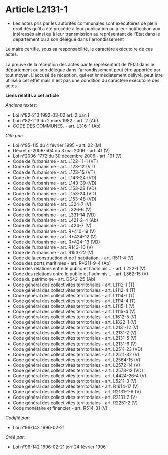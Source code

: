 # Article L2131-1

- Les actes pris par les autorités communales sont exécutoires de plein droit dès qu'il a été procédé à leur publication ou à
leur notification aux intéressés ainsi qu'à leur transmission au représentant de l'Etat dans le département ou à son délégué
dans l'arrondissement

Le maire certifie, sous sa responsabilité, le caractère exécutoire de ces actes.

La preuve de la réception des actes par le représentant de l'Etat dans le département ou son délégué dans l'arrondissement
peut être apportée par tout moyen. L'accusé de réception, qui est immédiatement délivré, peut être utilisé à cet effet mais
n'est pas une condition du caractère exécutoire des actes.

**Liens relatifs à cet article**

_Anciens textes_:

  - Loi n°82-213 1982-03-02 art. 2 par. I
  - Loi n°82-213 du 2 mars 1982 - art. 2 (Ab)
  - CODE DES COMMUNES. - art. L316-1 (Ab)

_Cité par_:

  - Loi n°95-115 du 4 février 1995 - art. 22 (M)
  - Décret n°2006-504 du 3 mai 2006 - art. 41 (V)
  - Loi n°2006-1772 du 30 décembre 2006 - art. 101 (V)
  - Code de l'urbanisme - art. L122-11-1 (VT)
  - Code de l'urbanisme - art. L123-12 (VT)
  - Code de l'urbanisme - art. L123-15 (VT)
  - Code de l'urbanisme - art. L143-24 (VD)
  - Code de l'urbanisme - art. L143-39 (VD)
  - Code de l'urbanisme - art. L153-23 (VD)
  - Code de l'urbanisme - art. L153-24 (VD)
  - Code de l'urbanisme - art. L153-48 (VD)
  - Code de l'urbanisme - art. L324-7 (V)
  - Code de l'urbanisme - art. L326-6 (V)
  - Code de l'urbanisme - art. L331-14 (VD)
  - Code de l'urbanisme - art. L421-2-4 (Ab)
  - Code de l'urbanisme - art. L424-7 (V)
  - Code de l'urbanisme - art. R*410-19 (V)
  - Code de l'urbanisme - art. R*424-12 (V)
  - Code de l'urbanisme - art. R*424-13 (VD)
  - Code de l'urbanisme - art. R143-16 (V)
  - Code de l'urbanisme - art. R153-22 (V)
  - Code de la construction et de l'habitation. - art. R511-4 (V)
  - Code des ports maritimes - art. R*211-9-4 (Ab)
  - Code des relations entre le public et l'adminis... - art. L222-1 (V)
  - Code des relations entre le public et l'adminis... - art. L562-15 (V)
  - Code du patrimoine - art. D642-25 (Ab)
  - Code général des collectivités territoriales - art. L1112-1 (T)
  - Code général des collectivités territoriales - art. L1112-4 (T)
  - Code général des collectivités territoriales - art. L1114-1 (T)
  - Code général des collectivités territoriales - art. L1114-4 (T)
  - Code général des collectivités territoriales - art. L1115-1 (V)
  - Code général des collectivités territoriales - art. L1115-4 (V)
  - Code général des collectivités territoriales - art. L1612-5 (V)
  - Code général des collectivités territoriales - art. L1822-1 (V)
  - Code général des collectivités territoriales - art. L2131-12 (V)
  - Code général des collectivités territoriales - art. L2131-2 (V)
  - Code général des collectivités territoriales - art. L2131-5 (V)
  - Code général des collectivités territoriales - art. L2131-6 (V)
  - Code général des collectivités territoriales - art. L2511-23 (VD)
  - Code général des collectivités territoriales - art. L2511-32 (V)
  - Code général des collectivités territoriales - art. L2564-15 (V)
  - Code général des collectivités territoriales - art. L2572-14 (V)
  - Code général des collectivités territoriales - art. L2573-12 (VD)
  - Code général des collectivités territoriales - art. L4424-26-4 (V)
  - Code général des collectivités territoriales - art. L5211-3 (V)
  - Code général des collectivités territoriales - art. R1614-17 (V)
  - Code général des collectivités territoriales - art. R2131-1-A (V)
  - Code général des collectivités territoriales - art. R2131-2 (V)
  - Code général des collectivités territoriales - art. R2251-2 (V)
  - Code monétaire et financier - art. R514-31 (V)

_Codifié par_:

  - Loi n°96-142 1996-02-21

_Créé par_:

  - Loi n°96-142 1996-02-21 jorf 24 février 1996
